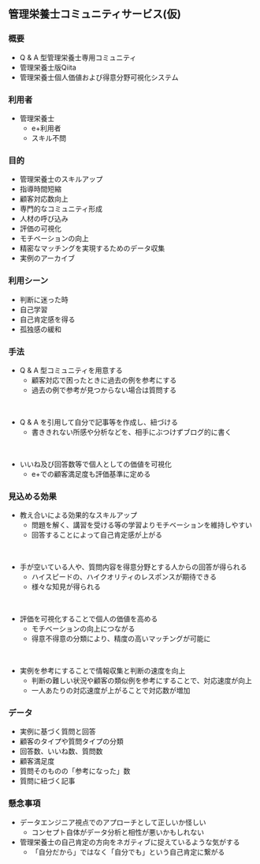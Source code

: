 ## 管理栄養士コミュニティサービス(仮)

### 概要
* Q & A 型管理栄養士専用コミュニティ
* 管理栄養士版Qiita
* 管理栄養士個人価値および得意分野可視化システム

### 利用者
* 管理栄養士
  * e+利用者
  * スキル不問

### 目的
* 管理栄養士のスキルアップ
* 指導時間短縮
* 顧客対応数向上
* 専門的なコミュニティ形成
* 人材の呼び込み
* 評価の可視化
* モチベーションの向上
* 精密なマッチングを実現するためのデータ収集
* 実例のアーカイブ

### 利用シーン
* 判断に迷った時
* 自己学習
* 自己肯定感を得る
* 孤独感の緩和

### 手法

* Q & A 型コミュニティを用意する
  * 顧客対応で困ったときに過去の例を参考にする
  * 過去の例で参考が見つからない場合は質問する
<br>

* Q & A を引用して自分で記事等を作成し、紐づける
  * 書ききれない所感や分析などを、相手にぶつけずブログ的に書く
<br>

* いいね及び回答数等で個人としての価値を可視化
  * e+での顧客満足度も評価基準に定める

### 見込める効果
* 教え合いによる効果的なスキルアップ
  * 問題を解く、講習を受ける等の学習よりモチベーションを維持しやすい
  * 回答することによって自己肯定感が上がる
<br>

* 手が空いている人や、質問内容を得意分野とする人からの回答が得られる
  * ハイスピードの、ハイクオリティのレスポンスが期待できる
  * 様々な知見が得られる
<br>

* 評価を可視化することで個人の価値を高める
  * モチベーションの向上につながる
  * 得意不得意の分類により、精度の高いマッチングが可能に
<br>

* 実例を参考にすることで情報収集と判断の速度を向上
  *  判断の難しい状況や顧客の類似例を参考にすることで、対応速度が向上
  *  一人あたりの対応速度が上がることで対応数が増加

### データ
* 実例に基づく質問と回答
* 顧客のタイプや質問タイプの分類
* 回答数、いいね数、質問数
* 顧客満足度
* 質問そのものの「参考になった」数
* 質問に紐づく記事

### 懸念事項
* データエンジニア視点でのアプローチとして正しいか怪しい
  * コンセプト自体がデータ分析と相性が悪いかもしれない
* 管理栄養士の自己肯定の方向をネガティブに捉えているような気がする
  * 「自分だから」ではなく「自分でも」という自己肯定に繋がる
